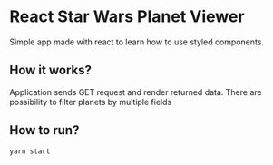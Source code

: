 # React Star Wars Planet Viewer

Simple app made with react to learn how to use styled components.

## How it works?

Application sends GET request and render returned data. There are possibility to filter planets by multiple fields

## How to run?

```
yarn start
```
